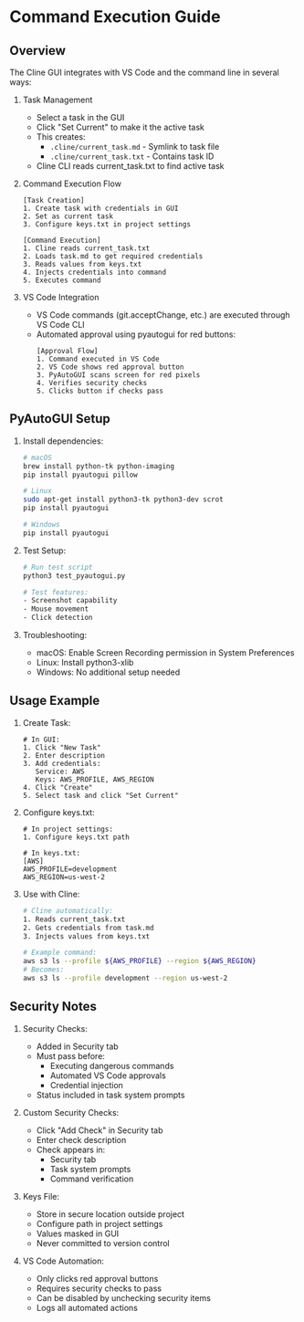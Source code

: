# Command Execution Guide

## Overview

The Cline GUI integrates with VS Code and the command line in several ways:

1. Task Management
   - Select a task in the GUI
   - Click "Set Current" to make it the active task
   - This creates:
     - `.cline/current_task.md` - Symlink to task file
     - `.cline/current_task.txt` - Contains task ID
   - Cline CLI reads current_task.txt to find active task

2. Command Execution Flow
   ```
   [Task Creation]
   1. Create task with credentials in GUI
   2. Set as current task
   3. Configure keys.txt in project settings
   
   [Command Execution]
   1. Cline reads current_task.txt
   2. Loads task.md to get required credentials
   3. Reads values from keys.txt
   4. Injects credentials into command
   5. Executes command
   ```

3. VS Code Integration
   - VS Code commands (git.acceptChange, etc.) are executed through VS Code CLI
   - Automated approval using pyautogui for red buttons:
     ```
     [Approval Flow]
     1. Command executed in VS Code
     2. VS Code shows red approval button
     3. PyAutoGUI scans screen for red pixels
     4. Verifies security checks
     5. Clicks button if checks pass
     ```

## PyAutoGUI Setup

1. Install dependencies:
   ```bash
   # macOS
   brew install python-tk python-imaging
   pip install pyautogui pillow
   
   # Linux
   sudo apt-get install python3-tk python3-dev scrot
   pip install pyautogui
   
   # Windows
   pip install pyautogui
   ```

2. Test Setup:
   ```bash
   # Run test script
   python3 test_pyautogui.py
   
   # Test features:
   - Screenshot capability
   - Mouse movement
   - Click detection
   ```

3. Troubleshooting:
   - macOS: Enable Screen Recording permission in System Preferences
   - Linux: Install python3-xlib
   - Windows: No additional setup needed

## Usage Example

1. Create Task:
   ```
   # In GUI:
   1. Click "New Task"
   2. Enter description
   3. Add credentials:
      Service: AWS
      Keys: AWS_PROFILE, AWS_REGION
   4. Click "Create"
   5. Select task and click "Set Current"
   ```

2. Configure keys.txt:
   ```
   # In project settings:
   1. Configure keys.txt path
   
   # In keys.txt:
   [AWS]
   AWS_PROFILE=development
   AWS_REGION=us-west-2
   ```

3. Use with Cline:
   ```bash
   # Cline automatically:
   1. Reads current_task.txt
   2. Gets credentials from task.md
   3. Injects values from keys.txt
   
   # Example command:
   aws s3 ls --profile ${AWS_PROFILE} --region ${AWS_REGION}
   # Becomes:
   aws s3 ls --profile development --region us-west-2
   ```

## Security Notes

1. Security Checks:
   - Added in Security tab
   - Must pass before:
     - Executing dangerous commands
     - Automated VS Code approvals
     - Credential injection
   - Status included in task system prompts

2. Custom Security Checks:
   - Click "Add Check" in Security tab
   - Enter check description
   - Check appears in:
     - Security tab
     - Task system prompts
     - Command verification

3. Keys File:
   - Store in secure location outside project
   - Configure path in project settings
   - Values masked in GUI
   - Never committed to version control

4. VS Code Automation:
   - Only clicks red approval buttons
   - Requires security checks to pass
   - Can be disabled by unchecking security items
   - Logs all automated actions
